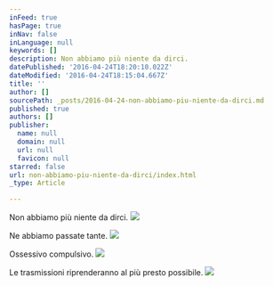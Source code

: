 ```yaml
---
inFeed: true
hasPage: true
inNav: false
inLanguage: null
keywords: []
description: Non abbiamo più niente da dirci.
datePublished: '2016-04-24T18:20:10.022Z'
dateModified: '2016-04-24T18:15:04.667Z'
title: ''
author: []
sourcePath: _posts/2016-04-24-non-abbiamo-piu-niente-da-dirci.md
published: true
authors: []
publisher:
  name: null
  domain: null
  url: null
  favicon: null
starred: false
url: non-abbiamo-piu-niente-da-dirci/index.html
_type: Article

---
```

Non abbiamo più niente da dirci.
![](https://the-grid-user-content.s3-us-west-2.amazonaws.com/419b73b6-1f14-4205-88a3-1f8c289904d0.jpg)

Ne abbiamo passate tante.
![](https://the-grid-user-content.s3-us-west-2.amazonaws.com/b3777ebe-d540-45b1-a9b5-58b609cea791.jpg)

Ossessivo compulsivo.
![](https://the-grid-user-content.s3-us-west-2.amazonaws.com/f8b3c08b-ebf1-4e5f-b5d1-627afa7f85cf.jpg)

Le trasmissioni riprenderanno al più presto possibile.
![](https://the-grid-user-content.s3-us-west-2.amazonaws.com/791b1551-7036-48d7-9d48-8a8e86c876cb.jpg)